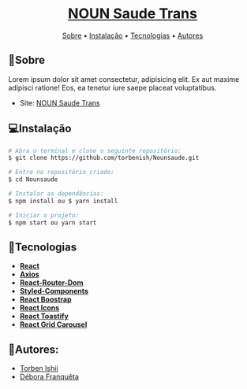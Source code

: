 **<h1 align="center"> <ins>[NOUN Saude Trans](https://nounsaude.vercel.app/)</ins> </h1>**

<p align="center">
 <a href="#sobre">Sobre</a> •
 <a href="#instalação">Instalação</a> • 
 <a href="#tecnologias">Tecnologias</a> • 
 <a href="#autores">Autores</a> 
</p>

## 📄Sobre
  <p>Lorem ipsum dolor sit amet consectetur, adipisicing elit. Ex aut maxime adipisci ratione! Eos, ea tenetur iure saepe placeat voluptatibus.</p>
  
- Site: [NOUN Saude Trans](https://nounsaude.vercel.app/)
  
## 💻Instalação 

```bash
# Abra o terminal e clone o seguinte repositório:
$ git clone https://github.com/torbenish/Nounsaude.git

# Entre no repositório criado:
$ cd Nounsaude

# Instalar as dependências: 
$ npm install ou $ yarn install

# Iniciar o projeto:
$ npm start ou yarn start
```

## 🔧Tecnologias

- **[React](https://reactjs.org/)**
- **[Axios](https://www.npmjs.com/package/react-axios)**
- **[React-Router-Dom](https://www.npmjs.com/package/react-router-dom)**
- **[Styled-Components](https://styled-components.com/)**
- **[React Boostrap](https://react-bootstrap.github.io/)**
- **[React Icons](https://react-icons.github.io/react-icons/)**
- **[React Toastify](https://fkhadra.github.io/react-toastify/introduction/)**
- **[React Grid Carousel](https://github.com/x3388638/react-grid-carousel)**


## 👥Autores:
* <a href="https://github.com/torbenish" target="_blank">Torben Ishii</a>
* <a href="https://github.com/deborafranqueta" target="_blank">Débora Franquêta </a>
